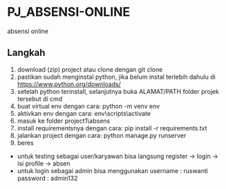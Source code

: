 # PJ_ABSENSI-ONLINE
absensi online

## Langkah 
1. download (zip) project atau clone dengan git clone 
2. pastikan sudah menginstal python, jika belum instal terlebih dahulu di https://www.python.org/downloads/
3. setelah python terinstall, selanjutnya buka ALAMAT/PATH folder projek tersebut di cmd
4. buat virtual env dengan cara: python -m venv env
5. aktivkan env dengan cara: env\scripts\activate
6. masuk ke folder project1\absens
7. install requirementsnya dengan cara: pip install -r requirements.txt
8. jalankan project dengan cara: python manage.py runserver
9. beres

- untuk testing sebagai user/karyawan bisa langsung register -> login -> isi profile -> absen
- untuk login sebagai admin bisa menggunakan 
username : ruswanti
password : admin132
##
